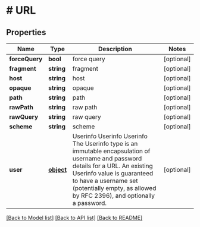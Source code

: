 # # URL

## Properties

Name | Type | Description | Notes
------------ | ------------- | ------------- | -------------
**forceQuery** | **bool** | force query | [optional] 
**fragment** | **string** | fragment | [optional] 
**host** | **string** | host | [optional] 
**opaque** | **string** | opaque | [optional] 
**path** | **string** | path | [optional] 
**rawPath** | **string** | raw path | [optional] 
**rawQuery** | **string** | raw query | [optional] 
**scheme** | **string** | scheme | [optional] 
**user** | [**object**](.md) | Userinfo Userinfo Userinfo The Userinfo type is an immutable encapsulation of username and password details for a URL. An existing Userinfo value is guaranteed to have a username set (potentially empty, as allowed by RFC 2396), and optionally a password. | [optional] 

[[Back to Model list]](../../README.md#documentation-for-models) [[Back to API list]](../../README.md#documentation-for-api-endpoints) [[Back to README]](../../README.md)


